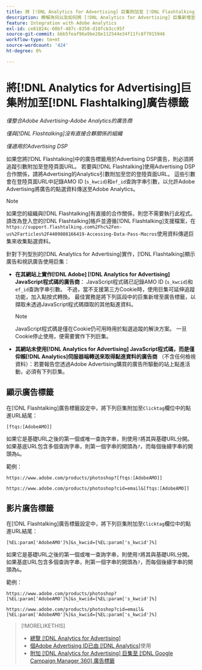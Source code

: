 ```yaml
---
title: 將 [!DNL Analytics for Advertising] 巨集附加至 [!DNL Flashtalking] 廣告標籤
description: 瞭解為何以及如何將 [!DNL Analytics for Advertising] 巨集新增至您的 [!DNL Flashtalking] 廣告標籤
feature: Integration with Adobe Analytics
exl-id: ce81824c-60bf-487c-8358-d18fcb3cc95f
source-git-commit: bbb5feaf96a9be28e112544e34f11fc8f7015946
workflow-type: tm+mt
source-wordcount: '424'
ht-degree: 0%

---
```


# 將[!DNL Analytics for Advertising]巨集附加至[!DNL Flashtalking]廣告標籤

*僅整合Adobe Advertising-Adobe Analytics的廣告商*

*僅與[!DNL Flashtalking]沒有直接合夥關係的組織*

*僅適用於Advertising DSP*

如果您將[!DNL Flashtalking]中的廣告標籤用於Advertising DSP廣告，則必須將追蹤引數附加至登陸頁面URL。 若要與[!DNL Flashtalking]使用Advertising DSP合作關係，請將Advertising的Analytics引數附加至您的登陸頁面URL。 這些引數會在登陸頁面URL中記錄AMO ID (`s_kwcid`)和`ef_id`查詢字串引數，以允許Adobe Advertising將廣告的點選資料傳送至Adobe Analytics。

>[!NOTE]
>
>如果您的組織與[!DNL Flashtalking]有直接的合作關係，則您不需要執行此程式。 請改為登入您的[!DNL Flashtalking]帳戶並遵循[!DNL Flashtalking]支援檔案，在`https://support.flashtalking.com%2Fhc%2Fen-us%2Farticles%2F4409808166419-Accessing-Data-Pass-Macros`使用資料傳遞巨集來收集點選資料。

針對下列型別的[!DNL Analytics for Advertising]實作，[!DNL Flashtalking]顯示廣告和視訊廣告使用巨集：

* **在其網站上實作[!DNL Adobe] [!DNL Analytics for Advertising] JavaScript程式碼的廣告商**： JavaScript程式碼已記錄AMO ID (`s_kwcid`)和`ef_id`查詢字串引數。 不過，當不支援第三方Cookie時，使用巨集可延伸追蹤功能，加入點按式轉換。 最佳實務是將下列區段中的巨集新增至廣告標籤，以擷取未透過JavaScript程式碼擷取的其他點進資料。

  >[!NOTE]
  >
  >JavaScript程式碼是僅在Cookie仍可用時用於點選追蹤的解決方案。 一旦Cookie停止使用，便需要實作下列巨集。

* **其網站未使用[!DNL Analytics for Advertising] JavaScript程式碼，而是僅仰賴[!DNL Analytics]伺服器端轉送來取得點進資料的廣告商** （不含任何檢視資料）：若要報告您透過Adobe Advertising購買的廣告所驅動的站上點進活動，必須有下列巨集。

## 顯示廣告標籤

在[!DNL Flashtalking]廣告標籤設定中，將下列巨集附加至`Clicktag`欄位中的點進URL結尾：

```
[ftqs:[AdobeAMO]]
```

如果它是基礎URL之後的第一個或唯一查詢字串，則使用`?`將其與基礎URL分開。 如果基底URL包含多個查詢字串，則第一個字串的開頭為`?`，而每個後續字串的開頭為`&`。

範例：

`https://www.adobe.com/products/photoshop?[ftqs:[AdobeAMO]]`

`https://www.adobe.com/products/photoshop?cid=email&[ftqs:[AdobeAMO]]`

## 影片廣告標籤

在[!DNL Flashtalking]廣告標籤設定中，將下列巨集附加至`Clicktag`欄位中的點進URL結尾：

```
[%EL:param['AdobeAMO']%]&s_kwcid=[%EL:param['s_kwcid']%]
```

如果它是基礎URL之後的第一個或唯一查詢字串，則使用`?`將其與基礎URL分開。 如果基底URL包含多個查詢字串，則第一個字串的開頭為`?`，而每個後續字串的開頭為`&`。

範例：

`https://www.adobe.com/products/photoshop?[%EL:param['AdobeAMO']%]&s_kwcid=[%EL:param['s_kwcid']%]`

`https://www.adobe.com/products/photoshop?cid=email&[%EL:param['AdobeAMO']%]&s_kwcid=[%EL:param['s_kwcid']%]`

>[!MORELIKETHIS]
>
>* [總覽 [!DNL Analytics for Advertising]](overview.md)
>* [個Adobe Advertising ID已由 [!DNL Analytics]](/help/integrations/analytics/ids.md)使用
>* [附加 [!DNL Analytics for Advertising] 巨集至 [!DNL Google Campaign Manager 360] 廣告標籤](/help/integrations/analytics/macros-google-campaign-manager.md)

